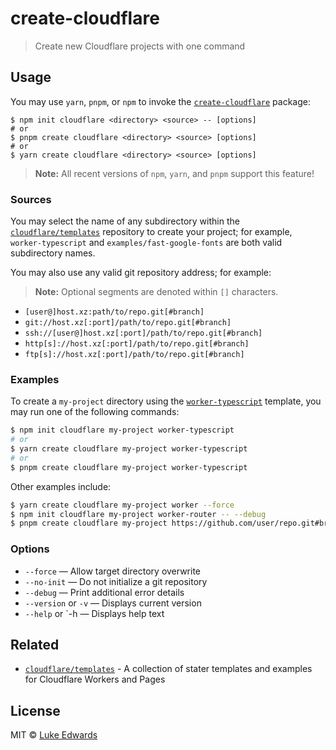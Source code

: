 # create-cloudflare

> Create new Cloudflare projects with one command

## Usage

You may use `yarn`, `pnpm`, or `npm` to invoke the [`create-cloudflare`](https://www.npmjs.com/package/create-cloudflare) package:

```
$ npm init cloudflare <directory> <source> -- [options]
# or
$ pnpm create cloudflare <directory> <source> [options]
# or
$ yarn create cloudflare <directory> <source> [options]
```

> **Note:** All recent versions of `npm`, `yarn`, and `pnpm` support this feature!

### Sources

You may select the name of any subdirectory within the [`cloudflare/templates`](https://github.com/cloudflare/templates) repository to create your project; for example, `worker-typescript` and `examples/fast-google-fonts` are both valid subdirectory names.

You may also use any valid git repository address; for example:

> **Note:** Optional segments are denoted within `[]` characters.

- `[user@]host.xz:path/to/repo.git[#branch]`
- `git://host.xz[:port]/path/to/repo.git[#branch]`
- `ssh://[user@]host.xz[:port]/path/to/repo.git[#branch]`
- `http[s]://host.xz[:port]/path/to/repo.git[#branch]`
- `ftp[s]://host.xz[:port]/path/to/repo.git[#branch]`

### Examples

To create a `my-project` directory using the [`worker-typescript`](https://github.com/cloudflare/templates/tree/main/worker-typescript) template, you may run one of the following commands:

```sh
$ npm init cloudflare my-project worker-typescript
# or
$ yarn create cloudflare my-project worker-typescript
# or
$ pnpm create cloudflare my-project worker-typescript
```

Other examples include:

```sh
$ yarn create cloudflare my-project worker --force
$ npm init cloudflare my-project worker-router -- --debug
$ pnpm create cloudflare my-project https://github.com/user/repo.git#branch
```

### Options

- `--force` — Allow target directory overwrite
- `--no-init` — Do not initialize a git repository
- `--debug` — Print additional error details
- `--version` or `-v` — Displays current version
- `--help` or `-h — Displays help text

## Related

- [`cloudflare/templates`](https://github.com/cloudflare/templates) - A collection of stater templates and examples for Cloudflare Workers and Pages

## License

MIT © [Luke Edwards](https://lukeed.com)
